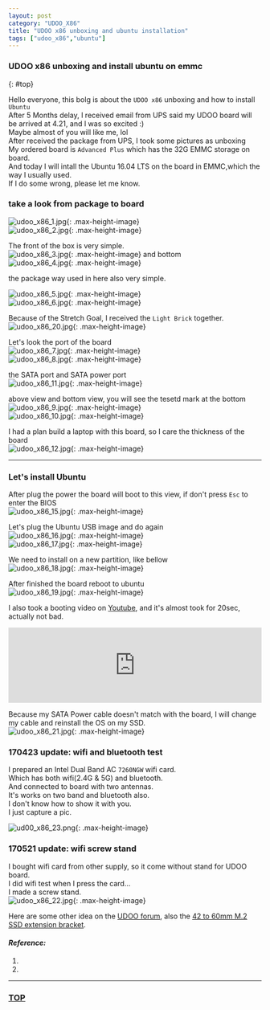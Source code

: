 ```yaml
---
layout: post
category: "UDOO_X86"
title: "UDOO x86 unboxing and ubuntu installation"
tags: ["udoo_x86","ubuntu"]
---
```


### UDOO x86 unboxing and install ubuntu on emmc 
{: #top}

Hello everyone, this bolg is about the `UDOO x86` unboxing and how to install `Ubuntu`  
After 5 Months delay, I received email from UPS said my UDOO board will be arrived at 4.21, and I was so excited :)  
Maybe almost of you will like me, lol  
After received the package from UPS, I took some pictures as unboxing  
My ordered board is `Advanced Plus` which has the 32G EMMC storage on board.  
And today I will intall the Ubuntu 16.04 LTS on the board in EMMC,which the way I usually used.  
If I do some wrong, please let me know.  

### take a look from package to board  

![udoo_x86_1.jpg](http://7xifyp.com1.z0.glb.clouddn.com/Udoo_x86/unboxing/udoo_x86_1.jpg){: .max-height-image}  
![udoo_x86_2.jpg](http://7xifyp.com1.z0.glb.clouddn.com/Udoo_x86/unboxing/udoo_x86_2.jpg){: .max-height-image}  

The front of the box is very simple.  
![udoo_x86_3.jpg](http://7xifyp.com1.z0.glb.clouddn.com/Udoo_x86/unboxing/udoo_x86_3.jpg){: .max-height-image}
and bottom  
![udoo_x86_4.jpg](http://7xifyp.com1.z0.glb.clouddn.com/Udoo_x86/unboxing/udoo_x86_4.jpg){: .max-height-image}

the package way used in here also very simple.  

![udoo_x86_5.jpg](http://7xifyp.com1.z0.glb.clouddn.com/Udoo_x86/unboxing/udoo_x86_5.jpg){: .max-height-image}  
![udoo_x86_6.jpg](http://7xifyp.com1.z0.glb.clouddn.com/Udoo_x86/unboxing/udoo_x86_6.jpg){: .max-height-image}

Because of the Stretch Goal, I received the `Light Brick` together.  
![udoo_x86_20.jpg](http://7xifyp.com1.z0.glb.clouddn.com/Udoo_x86/unboxing/udoo_x86_20.jpg){: .max-height-image}

Let's look the port of the board  
![udoo_x86_7.jpg](http://7xifyp.com1.z0.glb.clouddn.com/Udoo_x86/unboxing/udoo_x86_7.jpg){: .max-height-image}  
![udoo_x86_8.jpg](http://7xifyp.com1.z0.glb.clouddn.com/Udoo_x86/unboxing/udoo_x86_8.jpg){: .max-height-image}

the SATA port and SATA power port  
![udoo_x86_11.jpg](http://7xifyp.com1.z0.glb.clouddn.com/Udoo_x86/unboxing/udoo_x86_11.jpg){: .max-height-image}  

above view and bottom view, you will see the tesetd mark at the bottom  
![udoo_x86_9.jpg](http://7xifyp.com1.z0.glb.clouddn.com/Udoo_x86/unboxing/udoo_x86_9.jpg){: .max-height-image}  
![udoo_x86_10.jpg](http://7xifyp.com1.z0.glb.clouddn.com/Udoo_x86/unboxing/udoo_x86_10.jpg){: .max-height-image}  

I had a plan build a laptop with this board, so I care the thickness of the board  
![udoo_x86_12.jpg](http://7xifyp.com1.z0.glb.clouddn.com/Udoo_x86/unboxing/udoo_x86_12.jpg){: .max-height-image}  

- - - - 

### Let's install Ubuntu  

After plug the power the board will boot to this view, if don't press `Esc` to enter the BIOS  
![udoo_x86_15.jpg](http://7xifyp.com1.z0.glb.clouddn.com/Udoo_x86/unboxing/udoo_x86_15.jpg){: .max-height-image}

Let's plug the Ubuntu USB image and do again  
![udoo_x86_16.jpg](http://7xifyp.com1.z0.glb.clouddn.com/Udoo_x86/unboxing/udoo_x86_16.jpg){: .max-height-image}  
![udoo_x86_17.jpg](http://7xifyp.com1.z0.glb.clouddn.com/Udoo_x86/unboxing/udoo_x86_17.jpg){: .max-height-image}  

We need to install on a new partition, like bellow  
![udoo_x86_18.jpg](http://7xifyp.com1.z0.glb.clouddn.com/Udoo_x86/unboxing/udoo_x86_18.jpg){: .max-height-image}  

After finished the board reboot to ubuntu  
![udoo_x86_19.jpg](http://7xifyp.com1.z0.glb.clouddn.com/Udoo_x86/unboxing/udoo_x86_19.jpg){: .max-height-image}  

I also took a booting video on [Youtube](https://youtu.be/dhs0ZWup2N0), and it's almost took for 20sec, actually not bad.  
<iframe width="100%" min-height="400px" frameborder="0" allowfullscreen="true" src="http://www.youtube.com/embed/dhs0ZWup2N0?color=white&theme=light"></iframe>  

Because my SATA Power cable doesn't match with the board, I will change my cable and reinstall the OS on my SSD.  
![udoo_x86_21.jpg](http://7xifyp.com1.z0.glb.clouddn.com/Udoo_x86/unboxing/udoo_x86_21.jpg){: .max-height-image}  

### 170423 update: wifi and bluetooth test

I prepared an Intel Dual Band AC `7260NGW` wifi card.  
Which has both wifi(2.4G & 5G) and bluetooth.  
And connected to board with two antennas.  
It's works on two band and bluetooth also.  
I don't know how to show it with you.  
I just capture a pic.  

![ud00_x86_23.png](http://7xifyp.com1.z0.glb.clouddn.com/Udoo_x86/unboxing/ud00_x86_23.png){: .max-height-image}  

### 170521 update: wifi screw stand

I bought wifi card from other supply, so it come without stand for UDOO board.  
I did wifi test when I press the card...  
I made a screw stand.  
![udoo_x86_22.jpg](http://7xifyp.com1.z0.glb.clouddn.com/udoo_x86_22.jpg){: .max-height-image}  

Here are some other idea on the [UDOO forum](https://www.udoo.org/forum/threads/m-2-ssd-screw-spacer-size.6690/), also the [42 to 60mm M.2 SSD extension bracket](https://www.thingiverse.com/thing:1715350).  

#### *Reference:*  

1. []()  
2. []()  


- - - 

### [TOP](#top)
